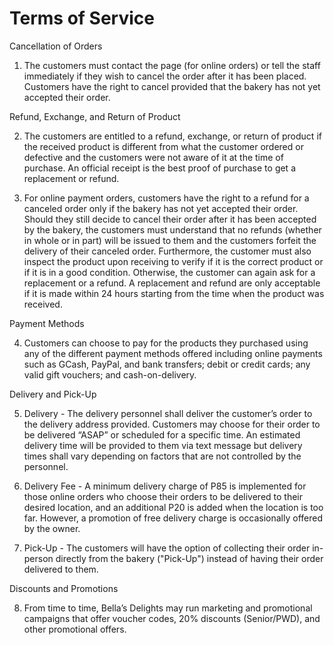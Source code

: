# Terms of Service

Cancellation of Orders
1. The customers must contact the page (for online orders) or tell the staff immediately if they wish to cancel the order after it has been placed. Customers have the right to cancel provided that the bakery has not yet accepted their order. 

Refund, Exchange, and Return of Product 

2.  The customers are entitled to a refund, exchange, or return of product if the received product is different from what the customer ordered or defective and the customers were not aware of it at the time of purchase. An official receipt is the best proof of purchase to get a replacement or refund.

3. For online payment orders, customers have the right to a refund for a canceled order only if the bakery has not yet accepted their order. Should they still decide to cancel their order after it has been accepted by the bakery, the customers must understand that no refunds (whether in whole or in part) will be issued to them and the customers forfeit the delivery of their canceled order. Furthermore, the customer must also inspect the product upon receiving to verify if it is the correct product or if it is in a good condition. Otherwise, the customer can again ask for a replacement or a refund. A replacement and refund are only acceptable if it is made within 24 hours starting from the time when the product was received.

Payment Methods

4.  Customers can choose to pay for the products they purchased using any of the different payment methods offered including online payments such as GCash, PayPal, and bank transfers; debit or credit cards; any valid gift vouchers; and cash-on-delivery.

Delivery and Pick-Up

5.  Delivery - The delivery personnel shall deliver the customer’s order to the delivery address provided. Customers may choose for their order to be delivered “ASAP” or scheduled for a specific time. An estimated delivery time will be provided to them via text message but delivery times shall vary depending on factors that are not controlled by the personnel.

6.  Delivery Fee - A minimum delivery charge of P85 is implemented for those online orders who choose their orders to be delivered to their desired location, and an additional P20 is added when the location is too far. However, a promotion of free delivery charge is occasionally offered by the owner.

7.  Pick-Up - The customers will have the option of collecting their order in-person directly from the bakery ("Pick-Up") instead of having their order delivered to them.

Discounts and Promotions

8.  From time to time, Bella’s Delights may run marketing and promotional campaigns that offer voucher codes, 20% discounts (Senior/PWD), and other promotional offers.